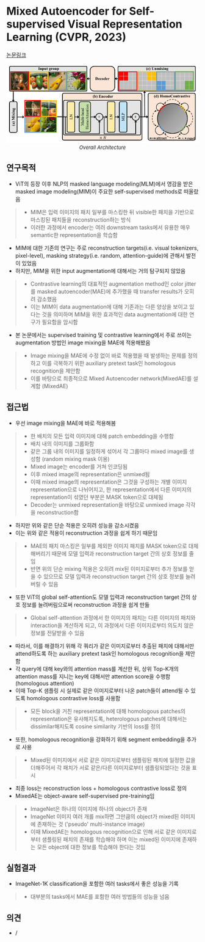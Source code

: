 # Mixed Autoencoder for Self-supervised Visual Representation Learning (CVPR, 2023)

[논문링크](https://arxiv.org/abs/2303.17152)

<p align="center">
    <img width="600" alt='fig1' src="./img/05_30_01.png?raw=true"></br>
    <em><font size=2>Overall Architecture</font></em>
</p>

## 연구목적
- ViT의 등장 이후 NLP의 masked language modeling(MLM)에서 영감을 받은 masked image modeling(MIM)이 주요한 self-supervised methods로 떠올랐음
> - MIM은 입력 이미지의 패치 일부를 마스킹한 뒤 visible한 패치을 기반으로 마스킹된 패치들을 reconstruction하는 방식
> - 이러한 과정에서 encoder는 여러 downstream tasks에서 유용한 매우 semantic한 representation을 학습함
- MIM에 대한 기존의 연구는 주로 reconstruction targets(i.e. visual tokenizers, pixel-level), masking strategy(i.e. random, attention-guide)에 관해서 발전이 있었음
- 하지만, MIM을 위한 input augmentation에 대해서는 거의 탐구되지 않았음
> - Contrastive learning의 대표적인 augmentation method인 color jitter를 masked autoencoder(MAE)에 추가했을 때 transfer results가 오히려 감소했음
> - 이는 MIM이 data augmentation에 대해 기존과는 다른 양상을 보이고 있다는 것을 의미하며 MIM을 위한 효과적인 data augmentation에 대한 연구가 필요함을 암시함
- 본 논문에서는 supervised training 및 contrastive learning에서 주로 쓰이는 augmentation 방법인 image mixing을 MAE에 적용해봤음
> - Image mixing을 MAE에 수정 없이 바로 적용했을 때 발생하는 문제를 정의하고 이를 극복하기 위한 auxiliary pretext task인 homologous recognition을 제안함
> - 이를 바탕으로 최종적으로 Mixed Autoencoder network(MixedAE)를 설계함 (MixedAE)

## 접근법
- 우선 image mixing을 MAE에 바로 적용해봄
> - 한 배치의 모든 입력 이미지에 대해 patch embedding을 수행함
> - 배치 내의 이미지를 그룹화함
> - 같은 그룹 내의 이미지를 일정하게 섞어서 각 그룹마다 mixed image를 생성함 (random mixing mask 이용)
> - Mixed image는 encoder를 거쳐 인코딩됨
> - 이후 mixed image의 representation은 unmixed됨
> - 이때 mixed image의 representation은 그것을 구성하는 개별 이미지 representation으로 나뉘어지고, 한 representation에서 다른 이미지의 representation이 섞였던 부분은 MASK token으로 대체됨
> - Decoder는 unmixed representation을 바탕으로 unmixed image 각각을 reconstruction함
- 하지만 위와 같은 단순 적용은 오히려 성능을 감소시켰음
- 이는 위와 같은 적용이 reconstruction 과정을 쉽게 하기 때문임
> - MAE의 패치 마스킹은 일부를 제외한 이미지 패치를 MASK token으로 대체해버리기 때문에 모델 입력과 reconstruction target 간의 상호 정보를 줄임
> - 반면 위의 단순 mixing 적용은 오히려 mix된 이미지로부터 추가 정보를 얻을 수 있으므로 모델 입력과 reconstruction target 간의 상호 정보를 늘려버릴 수 있음
- 또한 ViT의 global self-attention도 모델 입력과 reconstruction target 간의 상호 정보를 늘려버림으로써 reconstruction 과정을 쉽게 만듦
> - Global self-attention 과정에서 한 이미지의 패치는 다른 이미지의 패치와 interaction을 계산하게 되고, 이 과정에서 다른 이미지로부터 의도치 않은 정보를 전달받을 수 있음 
- 따라서, 이를 해결하기 위해 각 쿼리가 같은 이미지로부터 추출된 패치에 대해서만 attend하도록 하는 auxiliary pretext task인 homologous recognition을 제안함
- 각 query에 대해 key와의 attention mass를 계산한 뒤, 상위 Top-K개의 attention mass를 지니는 key에 대해서만 attention score을 수행함 (homologous attention)
- 이때 Top-K 샘플링 시 실제로 같은 이미지로부터 나온 patch들이 attend될 수 있도록 homologous contrastive loss를 사용함
> - 모든 block을 거친 representation에 대해 homologous patches의 representation은 유사해지도록, heterologous patches에 대해서는 dissimilar해지도록 cosine similarity 기반의 loss를 정의
- 또한, homologous recognition을 강화하기 위해 segment embedding을 추가로 사용
> - Mixed된 이미지에서 서로 같은 이미지로부터 샘플링된 패치에 일정한 값을 더해주어서 각 패치가 서로 같은/다른 이미지로부터 샘플링되었다는 것을 표시
- 최종 loss는 reconstruction loss + homologous contrastive loss로 정의
- MixedAE는 object-aware self-supervised pre-training임
> - ImageNet은 하나의 이미지에 하나의 object가 존재
> - ImageNet 이미지 여러 개를 mix하면 그만큼의 object가 mixed된 이미지에 존재하는 것 ('pseudo' multi-instance image)
> - 이때 MixedAE는 homologous recognition으로 인해 서로 같은 이미지로부터 샘플링된 패치의 존재를 학습해야 하며 이는 mixed된 이미지에 존재하는 모든 object에 대한 정보를 학습해야 한다는 것임

## 실험결과
- ImageNet-1K classification을 포함한 여러 tasks에서 좋은 성능을 기록
> - 대부분의 tasks에서 MAE를 포함한 여러 방법들의 성능을 넘음

## 의견
- /